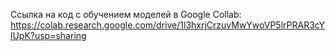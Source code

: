 Ссылка на код с обучением моделей в Google Collab: https://colab.research.google.com/drive/1l3hxrjCrzuvMwYwoVP5lrPRAR3cYlUpK?usp=sharing
